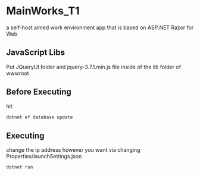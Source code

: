 # MainWorks_T1
a self-host aimed work environment app that is based on ASP.NET Razor for Web


## JavaScript Libs

Put JQueryUI folder and jquery-3.7.1.min.js file inside of the lib folder of wwwroot

## Before Executing

hit

```bash
dotnet ef database update
```

## Executing

change the ip address however you want via changing Properties/launchSettings.json

```
dotnet run
```
